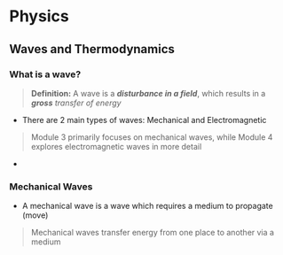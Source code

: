 # Physics
## Waves and Thermodynamics
### What is a wave?
> __Definition:__ A wave is a *__disturbance in a field__*, which results in a *__gross__ transfer of energy*

- There are 2 main types of waves: Mechanical and Electromagnetic
> Module 3 primarily focuses on mechanical waves, while Module 4 explores electromagnetic waves in more detail
- 

### Mechanical Waves
- A mechanical wave is a wave which requires a medium to propagate (move)
> Mechanical waves transfer energy from one place to another via a medium
